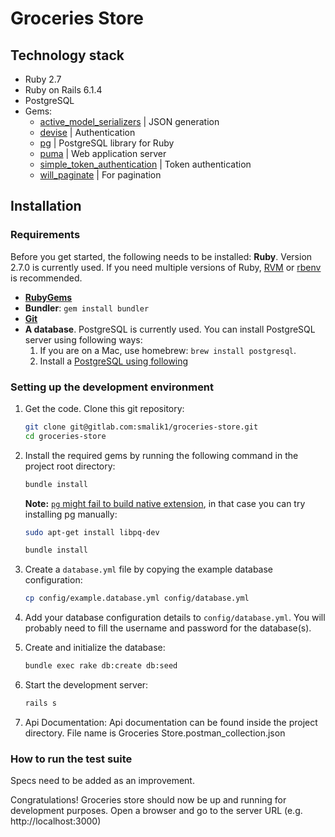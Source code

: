 # Groceries Store

## Technology stack

- Ruby 2.7
- Ruby on Rails 6.1.4
- PostgreSQL
- Gems:
    -  [active_model_serializers](https://github.com/rails-api/active_model_serializers) | JSON generation
    -  [devise](https://github.com/plataformatec/devise) | Authentication
    -  [pg](https://github.com/ged/ruby-pg) | PostgreSQL library for Ruby
    -  [puma](https://github.com/puma/puma) | Web application server
    -  [simple_token_authentication](https://github.com/gonzalo-bulnes/simple_token_authentication) | Token authentication
    -  [will_paginate](https://github.com/mislav/will_paginate) | For pagination

## Installation

### Requirements

Before you get started, the following needs to be installed:
   **Ruby**. Version 2.7.0 is currently used. If you need multiple versions of Ruby, [RVM](https://rvm.io//) or [rbenv](https://github.com/rbenv/rbenv) is recommended.
  * [**RubyGems**](http://rubygems.org/)
  * **Bundler**: `gem install bundler`
  * [**Git**](http://help.github.com/git-installation-redirect)
  * **A database**. PostgreSQL is currently used. You can install PostgreSQL server using following ways:
    1. If you are on a Mac, use homebrew: `brew install postgresql`.
    2. Install a [PostgreSQL using following](https://www.postgresql.org/download/linux/ubuntu/)

### Setting up the development environment

1.  Get the code. Clone this git repository:

    ```bash
    git clone git@gitlab.com:smalik1/groceries-store.git
    cd groceries-store
    ```

1.  Install the required gems by running the following command in the project root directory:

    ```bash
    bundle install
    ```

    **Note:** [`pg` might fail to build native extension](https://stackoverflow.com/questions/4827092/unable-to-install-pg-gem), in that case you can try installing pg manually:

    ```bash
    sudo apt-get install libpq-dev

    bundle install
    ```

1.  Create a `database.yml` file by copying the example database configuration:

    ```bash
    cp config/example.database.yml config/database.yml
    ```

1.  Add your database configuration details to `config/database.yml`. You will probably need to fill the username and password for the database(s).

1.  Create and initialize the database:

    ```bash
    bundle exec rake db:create db:seed
    ```

1.  Start the development server:

    ```bash
    rails s
    ```

1.  Api Documentation: Api documentation can be found inside the project directory. File name is Groceries Store.postman_collection.json

### How to run the test suite

Specs need to be added as an improvement.


Congratulations! Groceries store should now be up and running for development purposes. Open a browser and go to the server URL (e.g. http://localhost:3000)

